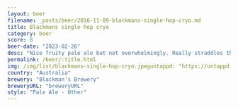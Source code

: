 ```yaml
---
layout: beer
filename: _posts/beer/2016-11-09-blackmans-single-hop-cryo.md
title: Blackmans single hop cryo
category: beer
score: 8
beer-date: "2023-02-26"
desc: "Nice fruity pale ale but not overwhelmingly. Really straddles the line between flavour and being good for a session"
permalink: /beer/:title.html
img: /img/list/blackmans-single-hop-cryo.jpeguntappd: "https://untappd.com/b/blackmans-brewery-single-hop-cryo-pale-hbc-586/5112821"
country: "Australia"
brewery: "Blackman's Brewery"
breweryURL: "breweryURL"
style: "Pale Ale - Other"
---
```


